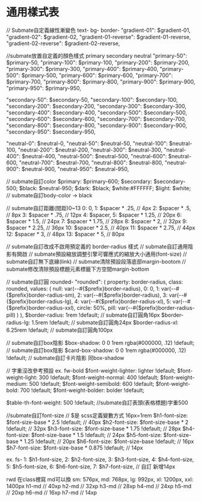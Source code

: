 # 通用樣式表

  // Submate自定義線性漸變色 text- bg- border-
  "gradient-01": $gradient-01,
  "gradient-02": $gradient-02,
  "gradient-01-reverse": $gradient-01-reverse,
  "gradient-02-reverse": $gradient-02-reverse,

  //submate放置自定義的顏色樣式 primary secondary neutral
  "primary-50": $primary-50,
  "primary-100": $primary-100,
  "primary-200": $primary-200,
  "primary-300": $primary-300,
  "primary-400": $primary-400,
  "primary-500": $primary-500,
  "primary-600": $primary-600,
  "primary-700": $primary-700,
  "primary-800": $primary-800,
  "primary-900": $primary-900,
  "primary-950": $primary-950,

  "secondary-50": $secondary-50,
  "secondary-100": $secondary-100,
  "secondary-200": $secondary-200,
  "secondary-300": $secondary-300,
  "secondary-400": $secondary-400,
  "secondary-500": $secondary-500,
  "secondary-600": $secondary-600,
  "secondary-700": $secondary-700,
  "secondary-800": $secondary-800,
  "secondary-900": $secondary-900,
  "secondary-950": $secondary-950,

  "neutral-0": $neutral-0,
  "neutral-50": $neutral-50,
  "neutral-100": $neutral-100,
  "neutral-200": $neutral-200,
  "neutral-300": $neutral-300,
  "neutral-400": $neutral-400,
  "neutral-500": $neutral-500,
  "neutral-600": $neutral-600,
  "neutral-700": $neutral-700,
  "neutral-800": $neutral-800,
  "neutral-900": $neutral-900,
  "neutral-950": $neutral-950,

  // submate自訂color
  $primary: $primary-600;
  $secondary: $secondary-500;
  $black: $neutral-950;
  $dark: $black;
  $white:#FFFFFF;
  $light: $white;
  // submate自訂body-color  -> black

  // submate自訂距離(間距)0~13
  0: 0,
  1: $spacer * .25, // 4px
  2: $spacer * .5, // 8px
  3: $spacer * .75, // 12px
  4: $spacer, 
  5: $spacer * 1.25, // 20px
  6: $spacer * 1.5, // 24px
  7: $spacer * 1.75, // 28px
  8: $spacer * 2, // 32px
  9: $spacer * 2.25, // 36px
  10: $spacer * 2.5, // 40px
  11: $spacer * 2.75, // 44px
  12: $spacer * 3, // 48px
  13: $spacer * 5, // 80px

  // submate自訂改成不啟用預定義的 border-radius 樣式
  // submate自訂通用陰影有開啟
  // submate預設縮放調整引擎可響應式的縮放大小通用(font-size)
  // submate自訂無下底線(link)
  // submate清除預設段落底部margin-bootom
  // submate修改清除預設標題元素標籤下方空間margin-bottom

  // submate自訂圓 rounded-
      "rounded": (
      property: border-radius,
      class: rounded,
      values: (
        null: var(--#{$prefix}border-radius),
        0: 0,
        1: var(--#{$prefix}border-radius-sm),
        2: var(--#{$prefix}border-radius),
        3: var(--#{$prefix}border-radius-lg),
        4: var(--#{$prefix}border-radius-xl),
        5: var(--#{$prefix}border-radius-xxl),
        circle: 50%,
        pill: var(--#{$prefix}border-radius-pill)
      )
    ),
  $border-radius:               1rem !default; // submate自訂圓角16px
  $border-radius-lg:            1.5rem !default; // submate自訂圓角24px
  $border-radius-xl:            6.25rem !default; // submate自訂圓角100px

  // submate自訂box陰影
  $box-shadow:                  0 0 1rem rgba(#000000, .12) !default;  // submate自訂box陰影
  $card-box-shadow:                   0 0 1rem rgba(#000000, .12) !default; // submate自訂卡片陰影 同box-shadow

  // 字重沒改參考預設 ex. fw-bold
  $font-weight-lighter:         lighter !default;
  $font-weight-light:           300 !default;
  $font-weight-normal:          400 !default;
  $font-weight-medium:          500 !default;
  $font-weight-semibold:        600 !default;
  $font-weight-bold:            700 !default;
  $font-weight-bolder:          bolder !default;

  $table-th-font-weight:        500 !default; //submate自訂表頭(表格標題)字重500

  //submate自訂font-size
  // $是 scss定義變數方式 16px=1rem
  $h1-font-size:                $font-size-base * 2.5 !default; // 40px
  $h2-font-size:                $font-size-base * 2 !default; // 32px
  $h3-font-size:                $font-size-base * 1.75 !default; // 28px
  $h4-font-size:                $font-size-base * 1.5 !default; // 24px
  $h5-font-size:                $font-size-base * 1.25 !default; // 20px
  $h6-font-size:                $font-size-base !default; // 16px
  $h7-font-size:                $font-size-base * 0.875 !default; // 14px

  ex. fs-
  1: $h1-font-size,
  2: $h2-font-size,
  3: $h3-font-size,
  4: $h4-font-size,
  5: $h5-font-size,
  6: $h6-font-size,
  7: $h7-font-size, // 自訂 新增14px

  rwd 在class裡寫 md可以換 sm: 576px,  md: 768px, lg: 992px,  xl: 1200px,  xxl: 1400px
  h1-md // 40xp
  h2-md // 32xp
  h3-md // 28xp
  h4-md // 24xp
  h5-md // 20xp
  h6-md // 16xp
  h7-md // 14xp

 

 


